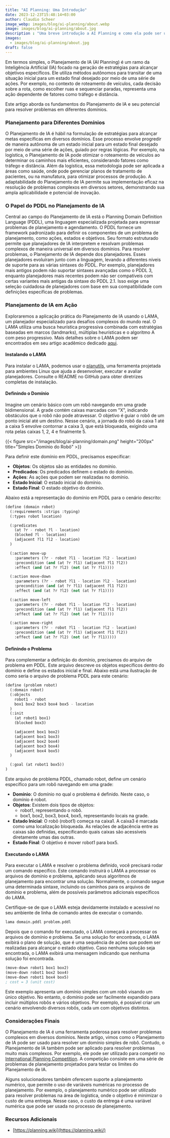 ```yaml
---
title: "AI Planning: Uma Introdução"
date: 2023-12-23T15:48:14+03:00
author: Claudio Scheer
image_webp: images/blog/ai-planning/about.webp
image: images/blog/ai-planning/about.jpg
description : "Uma breve introdução a AI Planning e como ela pode ser usada para resolver problemas complexos em vários domínios."
images:
  - images/blog/ai-planning/about.jpg
draft: false
---
```


Em termos simples, o Planejamento de IA (AI Planning) é um ramo da Inteligência Artificial (IA) focado na geração de estratégias para alcançar objetivos específicos. Ele utiliza métodos autônomos para transitar de uma situação inicial para um estado final desejado por meio de uma série de ações. Por exemplo, no contexto de roteamento de veículos, cada decisão sobre a rota, como escolher ruas e sequenciar paradas, representa uma ação dependente de fatores como tráfego e distância.

Este artigo aborda os fundamentos do Planejamento de IA e seu potencial para resolver problemas em diferentes domínios.

### Planejamento para Diferentes Domínios

O Planejamento de IA é hábil na formulação de estratégias para alcançar metas específicas em diversos domínios. Esse processo envolve progredir de maneira autônoma de um estado inicial para um estado final desejado por meio de uma série de ações, guiado por regras lógicas. Por exemplo, na logística, o Planejamento de IA pode otimizar o roteamento de veículos ao determinar os caminhos mais eficientes, considerando fatores como tráfego e distância. Além da logística, essa metodologia pode ser aplicada a áreas como saúde, onde pode gerenciar planos de tratamento de pacientes, ou na manufatura, para otimizar processos de produção. A adaptabilidade do Planejamento de IA permite sua implementação eficaz na resolução de problemas complexos em diversos setores, demonstrando sua ampla aplicabilidade e potencial de inovação.

### O Papel do PDDL no Planejamento de IA

Central ao campo do Planejamento de IA está o Planning Domain Definition Language (PDDL), uma linguagem especializada projetada para expressar problemas de planejamento e agendamento. O PDDL fornece um framework padronizado para definir os componentes de um problema de planejamento, como ações, estados e objetivos. Seu formato estruturado permite que planejadores de IA interpretem e resolvam problemas complexos de maneira universal em diversos domínios. Para resolver problemas, o Planejamento de IA depende dos planejadores. Esses planejadores evoluíram junto com a linguagem, levando a diferentes níveis de suporte para as várias sintaxes do PDDL. Por exemplo, planejadores mais antigos podem não suportar sintaxes avançadas como o PDDL 3, enquanto planejadores mais recentes podem não ser compatíveis com certas variantes mais antigas da sintaxe do PDDL 2.1. Isso exige uma seleção cuidadosa de planejadores com base em sua compatibilidade com definições específicas de problemas.

### Planejamento de IA em Ação

Exploraremos a aplicação prática do Planejamento de IA usando o LAMA, um planejador especializado para desafios complexos do mundo real. O LAMA utiliza uma busca heurística progressiva combinada com estratégias baseadas em marcos (landmarks), múltiplas heurísticas e o algoritmo A com peso progressivo. Mais detalhes sobre o LAMA podem ser encontrados em seu artigo acadêmico dedicado [aqui](https://arxiv.org/abs/1401.3839).

#### Instalando o LAMA

Para instalar o LAMA, podemos usar o [planutils](https://github.com/AI-Planning/planutils), uma ferramenta projetada para ambientes Linux que ajuda a desenvolver, executar e avaliar planejadores. Consulte o README no GitHub para obter diretrizes completas de instalação.

#### Definindo o Domínio

Imagine um cenário básico com um robô navegando em uma grade bidimensional. A grade contém caixas marcadas com "X", indicando obstáculos que o robô não pode atravessar. O objetivo é guiar o robô de um ponto inicial até um destino. Nesse cenário, a jornada do robô da caixa 1 até a caixa 5 envolve contornar a caixa 3, que está bloqueada, exigindo uma rota pelas caixas 1, 2, 4 e finalmente 5.

{{< figure src="/images/blog/ai-planning/domain.png" height="200px" title="Simples Domínio do Robô" >}}

Para definir este domínio em PDDL, precisamos especificar:

- **Objetos**: Os objetos são as entidades no domínio.
- **Predicados**: Os predicados definem o estado do domínio.
- **Ações**: As ações que podem ser realizadas no domínio.
- **Estado Inicial**: O estado inicial do domínio.
- **Estado Final**: O estado objetivo do domínio.

Abaixo está a representação do domínio em PDDL para o cenário descrito:

```lisp
(define (domain robot)
  (:requirements :strips :typing)
  (:types robot location)

  (:predicates
    (at ?r - robot ?l - location)
    (blocked ?l - location)
    (adjacent ?l1 ?l2 - location)
  )

  (:action move-up
    :parameters (?r - robot ?l1 - location ?l2 - location)
    :precondition (and (at ?r ?l1) (adjacent ?l1 ?l2))
    :effect (and (at ?r ?l2) (not (at ?r ?l1))))

  (:action move-down
    :parameters (?r - robot ?l1 - location ?l2 - location)
    :precondition (and (at ?r ?l1) (adjacent ?l1 ?l2))
    :effect (and (at ?r ?l2) (not (at ?r ?l1))))

  (:action move-left
    :parameters (?r - robot ?l1 - location ?l2 - location)
    :precondition (and (at ?r ?l1) (adjacent ?l1 ?l2))
    :effect (and (at ?r ?l2) (not (at ?r ?l1))))

  (:action move-right
    :parameters (?r - robot ?l1 - location ?l2 - location)
    :precondition (and (at ?r ?l1) (adjacent ?l1 ?l2))
    :effect (and (at ?r ?l2) (not (at ?r ?l1)))))
```

#### Definindo o Problema

Para complementar a definição do domínio, precisamos do arquivo de problema em PDDL. Este arquivo descreve os objetos específicos dentro do domínio e define os estados inicial e final. Abaixo está uma ilustração de como seria o arquivo de problema PDDL para este cenário:

```lisp
(define (problem robot)
  (:domain robot)
  (:objects
    robot1 - robot
    box1 box2 box3 box4 box5 - location
  )
  (:init
    (at robot1 box1)
    (blocked box3)

    (adjacent box1 box2)
    (adjacent box1 box3)
    (adjacent box2 box4)
    (adjacent box3 box4)
    (adjacent box4 box5)
  )

  (:goal (at robot1 box5))
)
```

Este arquivo de problema PDDL, chamado robot, define um cenário específico para um robô navegando em uma grade:

- **Domínio**: O domínio no qual o problema é definido. Neste caso, o domínio é robot.
- **Objetos**: Existem dois tipos de objetos:
  - robot1, representando o robô.
  - box1, box2, box3, box4, box5, representando locais na grade.
- **Estado Inicial**: O robô (robot1) começa na caixa1. A caixa3 é marcada como uma localização bloqueada. As relações de adjacência entre as caixas são definidas, especificando quais caixas são acessíveis diretamente umas das outras.
- **Estado Final**: O objetivo é mover robot1 para box5.

#### Executando o LAMA

Para executar o LAMA e resolver o problema definido, você precisará rodar um comando específico. Este comando instruirá o LAMA a processar os arquivos de domínio e problema, aplicando seus algoritmos de planejamento para encontrar uma solução. Normalmente, o comando segue uma determinada sintaxe, incluindo os caminhos para os arquivos de domínio e problema, além de possíveis parâmetros adicionais específicos do LAMA.

Certifique-se de que o LAMA esteja devidamente instalado e acessível no seu ambiente de linha de comando antes de executar o comando.

```bash
lama domain.pddl problem.pddl
```

Depois que o comando for executado, o LAMA começará a processar os arquivos de domínio e problema. Se uma solução for encontrada, o LAMA exibirá o plano de solução, que é uma sequência de ações que podem ser realizadas para alcançar o estado objetivo. Caso nenhuma solução seja encontrada, o LAMA exibirá uma mensagem indicando que nenhuma solução foi encontrada.

```lisp
(move-down robot1 box1 box2)
(move-down robot1 box2 box4)
(move-down robot1 box4 box5)
; cost = 3 (unit cost)
```

Este exemplo apresenta um domínio simples com um robô visando um único objetivo. No entanto, o domínio pode ser facilmente expandido para incluir múltiplos robôs e vários objetivos. Por exemplo, é possível criar um cenário envolvendo diversos robôs, cada um com objetivos distintos.

### Considerações Finais

O Planejamento de IA é uma ferramenta poderosa para resolver problemas complexos em diversos domínios. Neste artigo, vimos como o Planejamento de IA pode ser usado para resolver um domínio simples de robô. Contudo, o Planejamento de IA também pode ser aplicado para resolver problemas muito mais complexos. Por exemplo, ele pode ser utilizado para competir no [International Planning Competition](http://ipc.icaps-conference.org/). A competição consiste em uma série de problemas de planejamento projetados para testar os limites do Planejamento de IA.

Alguns solucionadores também oferecem suporte a planejamento numérico, que permite o uso de variáveis numéricas no processo de planejamento. Por exemplo, o planejamento numérico pode ser utilizado para resolver problemas na área de logística, onde o objetivo é minimizar o custo de uma entrega. Nesse caso, o custo da entrega é uma variável numérica que pode ser usada no processo de planejamento.

### Recursos Adicionais

- [https://planning.wiki](https://planning.wiki/)

